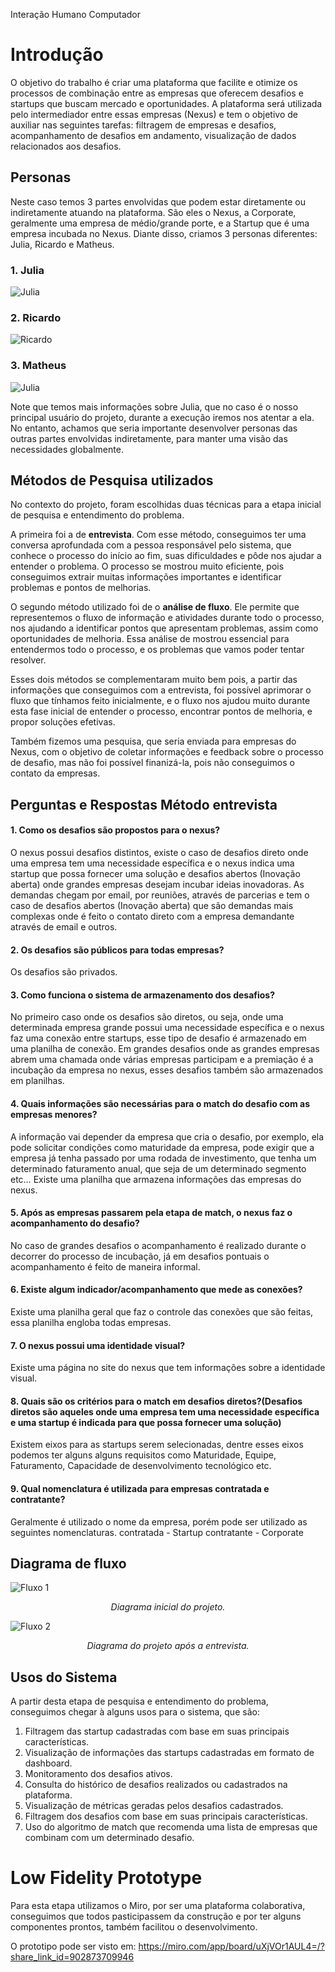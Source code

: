 Interação Humano Computador

# Introdução 

O objetivo do trabalho é criar uma plataforma que facilite e otimize os processos de combinação entre as empresas que oferecem desafios e startups que buscam mercado e oportunidades. A plataforma será utilizada pelo intermediador entre essas empresas (Nexus) e tem o objetivo de auxiliar nas seguintes tarefas: filtragem de empresas e desafios, acompanhamento de desafios em andamento, visualização de dados relacionados aos desafios.

## Personas
Neste caso temos 3 partes envolvidas que podem estar diretamente ou indiretamente atuando na plataforma. São eles o Nexus, a Corporate, geralmente uma empresa de médio/grande porte, e a Startup que é uma empresa incubada no Nexus. Diante disso, criamos 3 personas diferentes: Julia, Ricardo e Matheus.

### 1. Julia
<img src="src\img\julia_persona.png" alt="Julia">

### 2. Ricardo
<img src="src\img\matheus_persona.png" alt="Ricardo">

### 3. Matheus
<img src="src\img\ricardo_persona.png" alt="Julia">


Note que temos mais informações sobre Julia, que no caso é o nosso principal usuário do projeto, durante a execução iremos nos atentar a ela. No entanto, achamos que seria importante desenvolver personas das outras partes envolvidas indiretamente, para manter uma visão das necessidades globalmente.

## Métodos de Pesquisa utilizados

No contexto do projeto, foram escolhidas duas técnicas para a etapa inicial de pesquisa e entendimento do problema. 

A primeira foi a de **entrevista**. Com esse método, conseguimos ter uma conversa aprofundada com a pessoa responsável pelo sistema, que conhece o processo do início ao fim, suas dificuldades e pôde nos ajudar a entender o problema. 
O processo se mostrou muito eficiente, pois conseguimos extrair muitas informações importantes e identificar problemas e pontos de melhorias.

O segundo método utilizado foi de o **análise de fluxo**. Ele permite que representemos o fluxo de informação e atividades durante todo o processo, nos ajudando a identificar pontos que apresentam problemas, assim como oportunidades de melhoria.
Essa análise de mostrou essencial para entendermos todo o processo, e os problemas que vamos poder tentar resolver. 

Esses dois métodos se complementaram muito bem pois, a partir das informações que conseguimos com a entrevista, foi possível aprimorar o fluxo que tínhamos feito inicialmente, e o fluxo nos ajudou muito durante esta fase inicial de entender o processo, encontrar pontos de melhoria, e propor soluções efetivas.

Também fizemos uma pesquisa, que seria enviada para empresas do Nexus, com o objetivo de coletar informações e feedback sobre o processo de desafio, mas não foi possível finanizá-la, pois não conseguimos o contato da empresas.

## Perguntas e Respostas Método entrevista

#### 1. Como os desafios são propostos para o nexus?
O nexus possui desafios distintos, existe o caso de desafios direto onde  uma empresa tem uma necessidade específica e o nexus indica uma startup que possa fornecer uma solução e desafios abertos (Inovação aberta) onde grandes empresas desejam incubar ideias inovadoras. As demandas chegam por email, por reuniões, através de parcerias e tem o caso de desafios abertos (Inovação aberta) que são demandas mais complexas onde é feito o contato direto com a empresa demandante através de email e outros.

#### 2. Os desafios são públicos para todas empresas? 
Os desafios são privados.

#### 3. Como funciona o sistema de armazenamento dos desafios?
No primeiro caso onde os desafios são diretos, ou seja, onde uma determinada empresa grande possui uma necessidade específica e o nexus faz uma conexão entre startups, esse tipo de desafio é armazenado em uma planilha de conexão.
Em grandes desafios onde as grandes empresas abrem uma chamada onde várias empresas participam e a premiação é a incubação da empresa no nexus, esses desafios também são armazenados em planilhas.

#### 4. Quais informações são necessárias para o match do desafio com as empresas menores?
A informação vai depender da empresa que cria o desafio, por exemplo, ela pode solicitar condições como maturidade da empresa, pode exigir que a empresa já tenha passado por uma rodada de investimento, que tenha um determinado faturamento anual, que seja de um determinado segmento etc… Existe uma planilha que armazena informações das empresas do nexus.

#### 5. Após as empresas passarem pela etapa de match, o nexus faz o acompanhamento do desafio?
No caso de grandes desafios o acompanhamento é realizado durante o decorrer do processo de incubação, já em desafios pontuais o acompanhamento é feito de maneira informal.

#### 6. Existe algum indicador/acompanhamento que mede as conexões?
Existe uma planilha geral que faz o controle das conexões que são feitas, essa planilha engloba todas empresas.

#### 7. O nexus possui uma identidade visual?
Existe uma página no site do nexus que tem informações sobre a identidade visual.

#### 8. Quais são os critérios para o match em desafios diretos?(Desafios diretos são aqueles onde uma empresa tem uma necessidade específica e uma startup é indicada para que possa fornecer uma solução)
Existem eixos para as startups serem selecionadas, dentre esses eixos podemos ter alguns alguns requisitos como Maturidade, Equipe, Faturamento, Capacidade de desenvolvimento tecnológico etc.

#### 9. Qual nomenclatura é utilizada para empresas contratada e contratante?
Geralmente é utilizado o nome da empresa, porém pode ser utilizado as seguintes nomenclaturas.
contratada - Startup
contratante - Corporate

## Diagrama de fluxo

<img src="src\img\fluxo1.png" alt="Fluxo 1">
<p style="text-align: center;"><i>Diagrama inicial do projeto.</i></p>

<img src="src\img\fluxo2.png" alt="Fluxo 2">
<p style="text-align: center;"><i>Diagrama do projeto após a entrevista.</i></p>

## Usos do Sistema

A partir desta etapa de pesquisa e entendimento do problema, conseguimos chegar à alguns usos para o sistema, que são:

1. Filtragem das startup cadastradas com base em suas principais características.
2. Visualização de informações das startups cadastradas em formato de dashboard. 
3. Monitoramento dos desafios ativos.
4. Consulta do histórico de desafios realizados ou cadastrados na plataforma.
5. Visualização de métricas geradas pelos desafios cadastrados.
6. Filtragem dos desafios com base em suas principais características. 
1. Uso do algoritmo de match que recomenda uma lista de empresas que combinam com um determinado desafio.

# Low Fidelity Prototype

Para esta etapa utilizamos o Miro, por ser uma plataforma colaborativa, conseguimos que todos pasticipassem da construção e por ter alguns componentes prontos, também facilitou o desenvolvimento.

O prototipo pode ser visto em: <https://miro.com/app/board/uXjVOr1AUL4=/?share_link_id=902873709946>